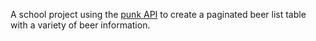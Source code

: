 A school project using the [punk API](https://punkapi.com/documentation/v2) to create a paginated beer list table with a variety of beer information.